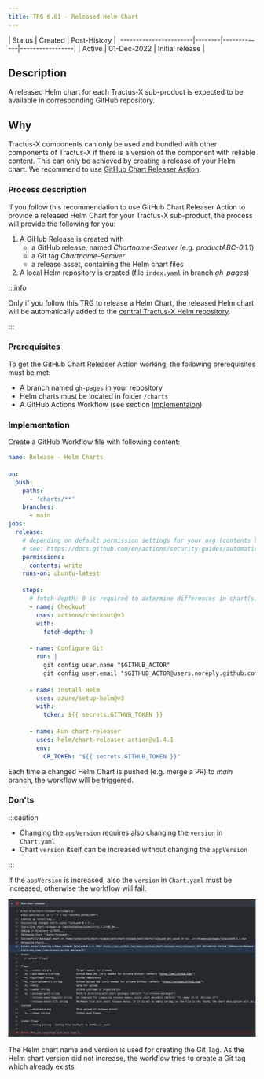 ```yaml
---
title: TRG 6.01 - Released Helm Chart
---
```


 | Status | Created     | Post-History    |
|-----------------------|--------|-------------|-----------------|
| Active | 01-Dec-2022 | Initial release |

## Description

A released Helm chart for each Tractus-X sub-product is expected to be available in corresponding GitHub repository.

## Why

Tractus-X components can only be used and bundled with other components of Tractus-X if there is a version of the
component with reliable content. This can only be achieved by creating a release of your Helm chart. We recommend to use
[GitHub Chart Releaser Action](https://github.com/marketplace/actions/helm-chart-releaser).

### Process description

If you follow this recommendation to use GitHub Chart Releaser Action to provide a released Helm Chart for your
Tractus-X sub-product, the process will provide the following for you:

1. A GiHub Release is created with
    - a GitHub release, named _Chartname-Semver_ (e.g. _productABC-0.1.1_)
    - a Git tag _Chartname-Semver_
    - a release asset, containing the Helm chart files
2. A local Helm repository is created (file `index.yaml` in branch _gh-pages_)

:::info

Only if you follow this TRG to release a Helm Chart, the released Helm chart will be automatically added to
the [central Tractus-X Helm repository](https://eclipse-tractusx.github.io/charts/).

:::

### Prerequisites

To get the GitHub Chart Releaser Action working, the following prerequisites must be met:

- A branch named `gh-pages` in your repository
- Helm charts must be located in folder `/charts`
- A GitHub Actions Workflow (see section [Implementaion](#implementation))

### Implementation

Create a GitHub Workflow file with following content:

```yaml
name: Release - Helm Charts

on:
  push:
    paths:
      - 'charts/**'
    branches:
      - main
jobs:
  release:
    # depending on default permission settings for your org (contents being read-only or read-write for workloads), you will have to add permissions
    # see: https://docs.github.com/en/actions/security-guides/automatic-token-authentication#modifying-the-permissions-for-the-github_token
    permissions:
      contents: write
    runs-on: ubuntu-latest

    steps:
      # fetch-depth: 0 is required to determine differences in chart(s)
      - name: Checkout
        uses: actions/checkout@v3
        with:
          fetch-depth: 0

      - name: Configure Git
        run: |
          git config user.name "$GITHUB_ACTOR"
          git config user.email "$GITHUB_ACTOR@users.noreply.github.com"

      - name: Install Helm
        uses: azure/setup-helm@v3
        with:
          token: ${{ secrets.GITHUB_TOKEN }}

      - name: Run chart-releaser
        uses: helm/chart-releaser-action@v1.4.1
        env:
          CR_TOKEN: "${{ secrets.GITHUB_TOKEN }}"
```

Each time a changed Helm Chart is pushed (e.g. merge a PR) to _main_ branch, the workflow will be triggered.

### Don'ts

:::caution

- Changing the `appVersion` requires also changing the `version` in `Chart.yaml`
- Chart `version` itself can be increased without changing the `appVersion`

:::

If the `appVersion` is increased, also the `version` in `Chart.yaml` must be increased, otherwise the workflow will
fail:

![Chart Releaser Action - Tag error](assets/trg-6-1_chart_release_action_tag-error.png)

The Helm chart name and version is used for creating the Git Tag. As the Helm chart version did not increase, the
workflow tries to create a Git tag which already exists.
